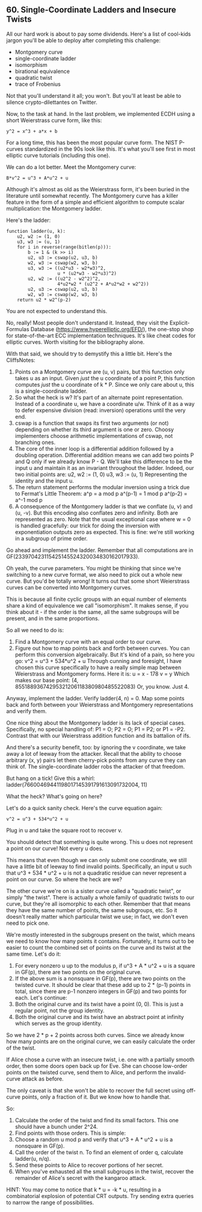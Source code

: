 ## 60. Single-Coordinate Ladders and Insecure Twists

All our hard work is about to pay some dividends. Here's a list of
cool-kids jargon you'll be able to deploy after completing this
challenge:
* Montgomery curve
* single-coordinate ladder
* isomorphism
* birational equivalence
* quadratic twist
* trace of Frobenius

Not that you'll understand it all; you won't. But you'll at least be
able to silence crypto-dilettantes on Twitter.

Now, to the task at hand. In the last problem, we implemented ECDH
using a short Weierstrass curve form, like this:

    y^2 = x^3 + a*x + b

For a long time, this has been the most popular curve form. The NIST
P-curves standardized in the 90s look like this. It's what you'll see
first in most elliptic curve tutorials (including this one).

We can do a lot better. Meet the Montgomery curve:

    B*v^2 = u^3 + A*u^2 + u

Although it's almost as old as the Weierstrass form, it's been buried
in the literature until somewhat recently. The Montgomery curve has a
killer feature in the form of a simple and efficient algorithm to
compute scalar multiplication: the Montgomery ladder.

Here's the ladder:

    function ladder(u, k):
        u2, w2 := (1, 0)
        u3, w3 := (u, 1)
        for i in reverse(range(bitlen(p))):
            b := 1 & (k >> i)
            u2, u3 := cswap(u2, u3, b)
            w2, w3 := cswap(w2, w3, b)
            u3, w3 := ((u2*u3 - w2*w3)^2,
                       u * (u2*w3 - w2*u3)^2)
            u2, w2 := ((u2^2 - w2^2)^2,
                       4*u2*w2 * (u2^2 + A*u2*w2 + w2^2))
            u2, u3 := cswap(u2, u3, b)
            w2, w3 := cswap(w2, w3, b)
        return u2 * w2^(p-2)

You are not expected to understand this.

No, really! Most people don't understand it. Instead, they visit the
Explicit-Formulas Database (https://www.hyperelliptic.org/EFD/), the
one-stop shop for state-of-the-art ECC implementation techniques. It's
like cheat codes for elliptic curves. Worth visiting for the
bibliography alone.

With that said, we should try to demystify this a little bit. Here's
the CliffsNotes:
1. Points on a Montgomery curve are (u, v) pairs, but this function
   only takes u as an input. Given *just* the u coordinate of a point
   P, this function computes *just* the u coordinate of k * P. Since we
   only care about u, this is a single-coordinate ladder.
2. So what the heck is w? It's part of an alternate point
   representation. Instead of a coordinate u, we have a coordinate
   u/w. Think of it as a way to defer expensive division (read:
   inversion) operations until the very end.
3. cswap is a function that swaps its first two arguments (or not)
   depending on whether its third argument is one or zero. Choosy
   implementers choose arithmetic implementations of cswap, not
   branching ones.
4. The core of the inner loop is a differential addition followed by a
   doubling operation. Differential addition means we can add two
   points P and Q only if we already know P - Q. We'll take this
   difference to be the input u and maintain it as an invariant
   throughout the ladder. Indeed, our two initial points are:
       u2, w2 := (1, 0)
       u3, w3 := (u, 1)
   Representing the identity and the input u.
5. The return statement performs the modular inversion using a trick
   due to Fermat's Little Theorem:
       a^p     = a    mod p
       a^(p-1) = 1    mod p
       a^(p-2) = a^-1 mod p
6. A consequence of the Montgomery ladder is that we conflate (u, v)
   and (u, -v). But this encoding also conflates zero and
   infinity. Both are represented as zero. Note that the usual
   exceptional case where w = 0 is handled gracefully: our trick for
   doing the inversion with exponentiation outputs zero as expected.
   This is fine: we're still working in a subgroup of prime order.

Go ahead and implement the ladder. Remember that all computations are
in GF(233970423115425145524320034830162017933).

Oh yeah, the curve parameters. You might be thinking that since we're
switching to a new curve format, we also need to pick out a whole new
curve. But you'd be totally wrong! It turns out that some short
Weierstrass curves can be converted into Montgomery curves.

This is because all finite cyclic groups with an equal number of
elements share a kind of equivalence we call "isomorphism". It makes
sense, if you think about it - if the order is the same, all the same
subgroups will be present, and in the same proportions.

So all we need to do is:
1. Find a Montgomery curve with an equal order to our curve.
2. Figure out how to map points back and forth between curves.
You can perform this conversion algebraically. But it's kind of a
pain, so here you go:
    v^2 = u^3 + 534*u^2 + u
Through cunning and foresight, I have chosen this curve specifically
to have a really simple map between Weierstrass and Montgomery
forms. Here it is:
    u = x - 178
    v = y
Which makes our base point:
    (4, 85518893674295321206118380980485522083)
Or, you know. Just 4.

Anyway, implement the ladder. Verify ladder(4, n) = 0. Map some points
back and forth between your Weierstrass and Montgomery representations
and verify them.

One nice thing about the Montgomery ladder is its lack of special
cases. Specifically, no special handling of: P1 = O; P2 = O; P1 = P2;
or P1 = -P2. Contrast that with our Weierstrass addition function and
its battalion of ifs.

And there's a security benefit, too: by ignoring the v coordinate, we
take away a lot of leeway from the attacker. Recall that the ability
to choose arbitrary (x, y) pairs let them cherry-pick points from any
curve they can think of. The single-coordinate ladder robs the
attacker of that freedom.

But hang on a tick! Give this a whirl:
    ladder(76600469441198017145391791613091732004, 11)

What the heck? What's going on here?

Let's do a quick sanity check. Here's the curve equation again:

    v^2 = u^3 + 534*u^2 + u

Plug in u and take the square root to recover v.

You should detect that something is quite wrong. This u does not
represent a point on our curve! Not every u does.

This means that even though we can only submit one coordinate, we
still have a little bit of leeway to find invalid
points. Specifically, an input u such that u^3 + 534 * u^2 + u is not a
quadratic residue can never represent a point on our curve. So where
the heck are we?

The other curve we're on is a sister curve called a "quadratic twist",
or simply "the twist". There is actually a whole family of quadratic
twists to our curve, but they're all isomorphic to each
other. Remember that that means they have the same number of points,
the same subgroups, etc. So it doesn't really matter which particular
twist we use; in fact, we don't even need to pick one.

We're mostly interested in the subgroups present on the twist, which
means we need to know how many points it contains. Fortunately, it
turns out to be easier to count the combined set of points on the
curve and its twist at the same time. Let's do it:
1. For every nonzero u up to the modulus p, if u^3 + A * u^2 + u is a
   square in GF(p), there are two points on the original curve.
2. If the above sum is a nonsquare in GF(p), there are two points on
   the twisted curve.
It should be clear that these add up to 2 * (p-1) points in total, since
there are p-1 nonzero integers in GF(p) and two points for each. Let's
continue:
3. Both the original curve and its twist have a point (0, 0). This is
   just a regular point, not the group identity.
4. Both the original curve and its twist have an abstract point at
   infinity which serves as the group identity.

So we have 2 * p + 2 points across both curves. Since we already know
how many points are on the original curve, we can easily calculate the
order of the twist.

If Alice chose a curve with an insecure twist, i.e. one with a
partially smooth order, then some doors open back up for Eve. She can
choose low-order points on the twisted curve, send them to Alice, and
perform the invalid-curve attack as before.

The only caveat is that she won't be able to recover the full secret
using off-curve points, only a fraction of it. But we know how to
handle that.

So:
1. Calculate the order of the twist and find its small factors. This
   one should have a bunch under 2^24.
2. Find points with those orders. This is simple:
  1. Choose a random u mod p and verify that u^3 + A * u^2 + u is a
      nonsquare in GF(p).
  2. Call the order of the twist n. To find an element of order q,
      calculate ladder(u, n/q).
3. Send these points to Alice to recover portions of her secret.
4. When you've exhausted all the small subgroups in the twist, recover
   the remainder of Alice's secret with the kangaroo attack.

HINT: You may come to notice that k * u = -k * u, resulting in a
combinatorial explosion of potential CRT outputs. Try sending extra
queries to narrow the range of possibilities.
